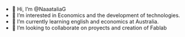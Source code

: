 - 👋 Hi, I’m @NaaataliaG
- 👀 I’m interested in Economics and the development of technologies.
- 🌱 I’m currently learning english and economics at Australia. 
- 💞️ I’m looking to collaborate on proyects and creation of Fablab

<!---
NaaataliaG/NaaataliaG is a ✨ special ✨ repository because its `README.md` (this file) appears on your GitHub profile.
You can click the Preview link to take a look at your changes.
--->

